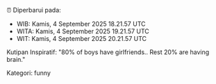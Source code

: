 ⏰ Diperbarui pada:
- WIB: Kamis, 4 September 2025 18.21.57 UTC
- WITA: Kamis, 4 September 2025 19.21.57 UTC
- WIT: Kamis, 4 September 2025 20.21.57 UTC

Kutipan Inspiratif:
"80% of boys have girlfriends.. Rest 20% are having brain."


Kategori: funny

